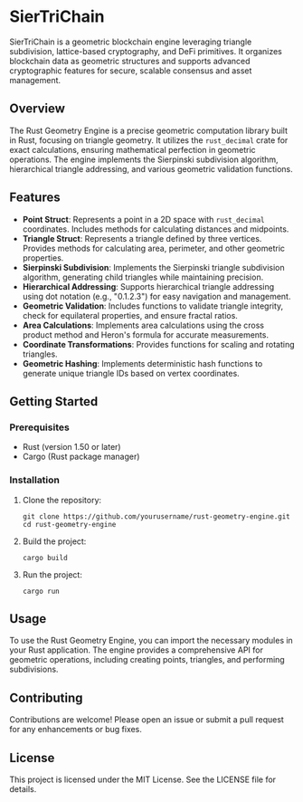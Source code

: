 # SierTriChain

SierTriChain is a geometric blockchain engine leveraging triangle subdivision, lattice-based cryptography, and DeFi primitives. It organizes blockchain data as geometric structures and supports advanced cryptographic features for secure, scalable consensus and asset management.

## Overview
The Rust Geometry Engine is a precise geometric computation library built in Rust, focusing on triangle geometry. It utilizes the `rust_decimal` crate for exact calculations, ensuring mathematical perfection in geometric operations. The engine implements the Sierpinski subdivision algorithm, hierarchical triangle addressing, and various geometric validation functions.

## Features
- **Point Struct**: Represents a point in a 2D space with `rust_decimal` coordinates. Includes methods for calculating distances and midpoints.
- **Triangle Struct**: Represents a triangle defined by three vertices. Provides methods for calculating area, perimeter, and other geometric properties.
- **Sierpinski Subdivision**: Implements the Sierpinski triangle subdivision algorithm, generating child triangles while maintaining precision.
- **Hierarchical Addressing**: Supports hierarchical triangle addressing using dot notation (e.g., "0.1.2.3") for easy navigation and management.
- **Geometric Validation**: Includes functions to validate triangle integrity, check for equilateral properties, and ensure fractal ratios.
- **Area Calculations**: Implements area calculations using the cross product method and Heron's formula for accurate measurements.
- **Coordinate Transformations**: Provides functions for scaling and rotating triangles.
- **Geometric Hashing**: Implements deterministic hash functions to generate unique triangle IDs based on vertex coordinates.

## Getting Started

### Prerequisites
- Rust (version 1.50 or later)
- Cargo (Rust package manager)

### Installation
1. Clone the repository:
   ```
   git clone https://github.com/yourusername/rust-geometry-engine.git
   cd rust-geometry-engine
   ```

2. Build the project:
   ```
   cargo build
   ```

3. Run the project:
   ```
   cargo run
   ```

## Usage
To use the Rust Geometry Engine, you can import the necessary modules in your Rust application. The engine provides a comprehensive API for geometric operations, including creating points, triangles, and performing subdivisions.

## Contributing
Contributions are welcome! Please open an issue or submit a pull request for any enhancements or bug fixes.

## License
This project is licensed under the MIT License. See the LICENSE file for details.